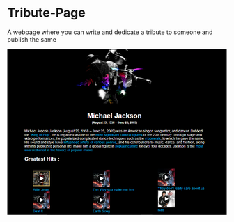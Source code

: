 # Tribute-Page
A webpage where you can write and dedicate a tribute to someone and publish the same

![Images](out.png)
